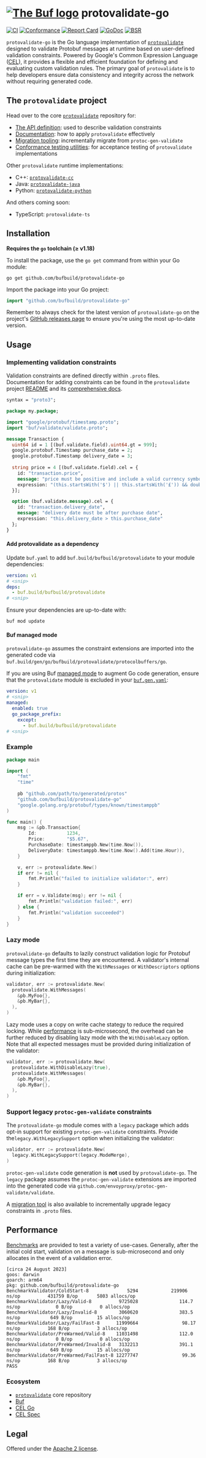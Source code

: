 # [![The Buf logo](.github/buf-logo.svg)][buf] protovalidate-go

[![CI](https://github.com/bufbuild/protovalidate-go/actions/workflows/ci.yaml/badge.svg)](https://github.com/bufbuild/protovalidate-go/actions/workflows/ci.yaml)
[![Conformance](https://github.com/bufbuild/protovalidate-go/actions/workflows/conformance.yaml/badge.svg)](https://github.com/bufbuild/protovalidate-go/actions/workflows/conformance.yaml)
[![Report Card](https://goreportcard.com/badge/github.com/bufbuild/protovalidate-go)](https://goreportcard.com/report/github.com/bufbuild/protovalidate-go)
[![GoDoc](https://pkg.go.dev/badge/github.com/bufbuild/protovalidate-go.svg)](https://pkg.go.dev/github.com/bufbuild/protovalidate-go)
[![BSR](https://img.shields.io/badge/BSR-Module-0C65EC)][buf-mod]

`protovalidate-go` is the Go language implementation
of [`protovalidate`](https://github.com/bufbuild/protovalidate) designed
to validate Protobuf messages at runtime based on user-defined validation constraints.
Powered by Google's Common Expression Language ([CEL](https://github.com/google/cel-spec)), it provides a
flexible and efficient foundation for defining and evaluating custom validation
rules.
The primary goal of `protovalidate` is to help developers ensure data
consistency and integrity across the network without requiring generated code.

## The `protovalidate` project

Head over to the core [`protovalidate`](https://github.com/bufbuild/protovalidate/) repository for:

- [The API definition](https://github.com/bufbuild/protovalidate/tree/main/proto/protovalidate/buf/validate/validate.proto): used to describe validation constraints
- [Documentation](https://github.com/bufbuild/protovalidate/tree/main/docs): how to apply `protovalidate` effectively
- [Migration tooling](https://github.com/bufbuild/protovalidate/tree/main/docs/migrate.md): incrementally migrate from `protoc-gen-validate`
- [Conformance testing utilities](https://github.com/bufbuild/protovalidate/tree/main/docs/conformance.md): for acceptance testing of `protovalidate` implementations

Other `protovalidate` runtime implementations:

- C++: [`protovalidate-cc`][pv-cc]
- Java: [`protovalidate-java`][pv-java]
- Python: [`protovalidate-python`][pv-python]

And others coming soon:

- TypeScript: `protovalidate-ts`

## Installation

**Requires the `go` toolchain (≥ v1.18)**

To install the package, use the `go get` command from within your Go module:

```shell
go get github.com/bufbuild/protovalidate-go
```

Import the package into your Go project:

```go
import "github.com/bufbuild/protovalidate-go"
```

Remember to always check for the latest version of `protovalidate-go` on the
project's [GitHub releases page](https://github.com/bufbuild/protovalidate-go/releases)
to ensure you're using the most up-to-date version.

## Usage

### Implementing validation constraints

Validation constraints are defined directly within `.proto` files.
Documentation for adding constraints can be found in the `protovalidate` project
[README](https://github.com/bufbuild/protovalidate) and its [comprehensive docs](https://github.com/bufbuild/protovalidate/tree/main/docs).

```protobuf
syntax = "proto3";

package my.package;

import "google/protobuf/timestamp.proto";
import "buf/validate/validate.proto";

message Transaction {
  uint64 id = 1 [(buf.validate.field).uint64.gt = 999];
  google.protobuf.Timestamp purchase_date = 2;
  google.protobuf.Timestamp delivery_date = 3;
  
  string price = 4 [(buf.validate.field).cel = {
    id: "transaction.price",
    message: "price must be positive and include a valid currency symbol ($ or £)",
    expression: "(this.startsWith('$') || this.startsWith('£')) && double(this.substring(1)) > 0"
  }];

  option (buf.validate.message).cel = {
    id: "transaction.delivery_date",
    message: "delivery date must be after purchase date",
    expression: "this.delivery_date > this.purchase_date"
  };
}
```

#### Add protovalidate as a dependency

Update `buf.yaml` to add `buf.build/bufbuild/protovalidate` to your module dependencies:

```yaml
version: v1
# <snip>
deps:
  - buf.build/bufbuild/protovalidate
# <snip>
```

Ensure your dependencies are up-to-date with:

```
buf mod update
```


#### Buf managed mode

`protovalidate-go` assumes the constraint extensions are imported into
the generated code via `buf.build/gen/go/bufbuild/protovalidate/protocolbuffers/go`.

If you are using Buf [managed mode](https://buf.build/docs/generate/managed-mode/) to augment Go code generation, ensure 
that the `protovalidate` module is excluded in your [`buf.gen.yaml`](https://buf.build/docs/configuration/v1/buf-gen-yaml#except):

```yaml
version: v1
# <snip>
managed:
  enabled: true
  go_package_prefix:
    except:
      - buf.build/bufbuild/protovalidate
# <snip>
```

### Example

```go
package main

import (
	"fmt"
	"time"
	
	pb "github.com/path/to/generated/protos"
	"github.com/bufbuild/protovalidate-go"
	"google.golang.org/protobuf/types/known/timestamppb"
)

func main() {
	msg := &pb.Transaction{
		Id:           1234,
		Price:        "$5.67",
		PurchaseDate: timestamppb.New(time.Now()),
		DeliveryDate: timestamppb.New(time.Now().Add(time.Hour)),
	}

	v, err := protovalidate.New()
	if err != nil {
		fmt.Println("failed to initialize validator:", err)
	}

	if err = v.Validate(msg); err != nil {
		fmt.Println("validation failed:", err)
	} else {
		fmt.Println("validation succeeded")
	}
}
```

### Lazy mode

`protovalidate-go` defaults to lazily construct validation logic for Protobuf 
message types the first time they are encountered. A validator's internal 
cache can be pre-warmed with the `WithMessages` or `WithDescriptors` options 
during initialization:

```go
validator, err := protovalidate.New(
  protovalidate.WithMessages(
    &pb.MyFoo{}, 
    &pb.MyBar{}, 
  ),
)
```

Lazy mode uses a copy on write cache stategy to reduce the required locking.
While [performance](#performance) is sub-microsecond, the overhead can be
further reduced by disabling lazy mode with the `WithDisableLazy` option.
Note that all expected messages must be provided during initialization of the
validator:

```go
validator, err := protovalidate.New(
  protovalidate.WithDisableLazy(true),
  protovalidate.WithMessages(
    &pb.MyFoo{},
    &pb.MyBar{},
  ),
)
```

### Support legacy `protoc-gen-validate` constraints

The `protovalidate-go` module comes with a `legacy` package which adds opt-in support
for existing `protoc-gen-validate` constraints. Provide the`legacy.WithLegacySupport` 
option when initializing the validator:

```go
validator, err := protovalidate.New(
  legacy.WithLegacySupport(legacy.ModeMerge),
)
```

`protoc-gen-validate` code generation is **not** used by `protovalidate-go`. The 
`legacy` package assumes the `protoc-gen-validate` extensions are imported into
the generated code via `github.com/envoyproxy/protoc-gen-validate/validate`.

A [migration tool](https://github.com/bufbuild/protovalidate/tree/main/tools/protovalidate-migrate) is also available to incrementally upgrade legacy constraints in `.proto` files.

## Performance

[Benchmarks](validator_bench_test.go) are provided to test a variety of use-cases. Generally, after the 
initial cold start, validation on a message is sub-microsecond 
and only allocates in the event of a validation error.

```
[circa 24 August 2023]
goos: darwin
goarch: arm64
pkg: github.com/bufbuild/protovalidate-go
BenchmarkValidator/ColdStart-8              5294            219906 ns/op          431759 B/op       5803 allocs/op
BenchmarkValidator/Lazy/Valid-8          9725028               114.7 ns/op             0 B/op          0 allocs/op
BenchmarkValidator/Lazy/Invalid-8        3060620               383.5 ns/op           649 B/op         15 allocs/op
BenchmarkValidator/Lazy/FailFast-8      11999664                98.17 ns/op          168 B/op          3 allocs/op
BenchmarkValidator/PreWarmed/Valid-8    11031498               112.0 ns/op             0 B/op          0 allocs/op
BenchmarkValidator/PreWarmed/Invalid-8   3132213               391.1 ns/op           649 B/op         15 allocs/op
BenchmarkValidator/PreWarmed/FailFast-8 12277747                99.36 ns/op          168 B/op          3 allocs/op
PASS
```

### Ecosystem

- [`protovalidate`](https://github.com/bufbuild/protovalidate) core repository
- [Buf][buf]
- [CEL Go][cel-go]
- [CEL Spec][cel-spec]

## Legal

Offered under the [Apache 2 license][license].

[license]: LICENSE
[buf]: https://buf.build
[buf-mod]: https://buf.build/bufbuild/protovalidate
[cel-go]: https://github.com/google/cel-go
[cel-spec]: https://github.com/google/cel-spec
[pv-cc]: https://github.com/bufbuild/protovalidate-cc
[pv-java]: https://github.com/bufbuild/protovalidate-java
[pv-python]: https://github.com/bufbuild/protovalidate-python

